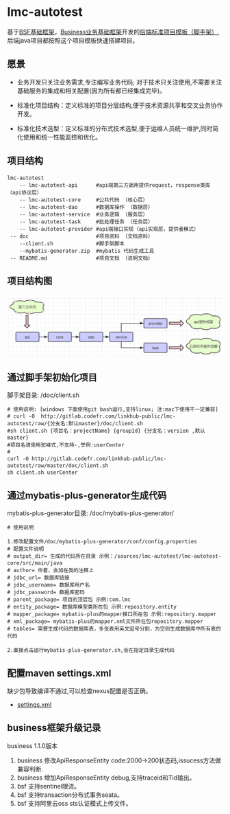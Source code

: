 # lmc-autotest
 基于<a href='https://gitee.com/chejiangyi/free-bsf-all/tree/1.0-SNAPSHOT/'>BSF基础框架</a>，<a href='http://gitlab.codefr.com/linkhub-public/lmc-business-all'>Business业务基础框架</a>开发的<a href='http://gitlab.codefr.com/linkhub-public/lmc-autotest.git'>后端标准项目模板（脚手架）</a>,后端java项目都按照这个项目模板快速搭建项目。
## 愿景
* 业务开发只关注业务需求,专注编写业务代码; 对于技术只关注使用,不需要关注基础服务的集成和相关配置(因为所有都已经集成完毕)。

* 标准化项目结构：定义标准的项目分层结构,便于技术资源共享和交叉业务协作开发。

* 标准化技术选型：定义标准的分布式技术选型,便于运维人员统一维护,同时简化使用和统一性能监控和优化。

## 项目结构

```
lmc-autotest
    -- lmc-autotest-api  	 #api端第三方调用提供request，response类库 （api协议层）
    -- lmc-autotest-core 	 #公共代码 （核心层）
    -- lmc-autotest-dao 	 #数据库操作 （数据层）
    -- lmc-autotest-service  #业务逻辑 （服务层）
    -- lmc-autotest-task 	 #批处理任务 （任务层）
    -- lmc-autotest-provider #api端接口实现（api实现层，提供者模式）
 -- doc 					 #项目资料 （文档资料）
 	--client.sh 			 #脚手架脚本
 	--mybatis-generator.zip  #mybatis 代码生成工具
 -- README.md 				 #项目文档 （说明文档）

```
## 项目结构图
![Image text](doc/项目结构.jpg)
## 通过脚手架初始化项目
脚手架目录: /doc/client.sh
```
# 使用说明: [windows 下面使用git bash运行,支持linux; 注:mac下使用不一定兼容] 
# curl -O  http://gitlab.codefr.com/linkhub-public/lmc-autotest/raw/{分支名:默认master}/doc/client.sh
#sh client.sh {项目名：projectName} {groupId} {分支名：version ,默认master}
#项目名请使用驼峰式,不支持-,举例:userCenter
# 
curl -O http://gitlab.codefr.com/linkhub-public/lmc-autotest/raw/master/doc/client.sh
sh client.sh userCenter
```

## 通过mybatis-plus-generator生成代码
mybatis-plus-generator目录: /doc/mybatis-plus-generator/
```
# 使用说明

1.修改配置文件/doc/mybatis-plus-generator/conf/config.properties
# 配置文件说明
# output_dir= 生成的代码所在目录 示例：/sources/lmc-autotest/lmc-autotest-core/src/main/java
# author= 作者，会加在类的注释上
# jdbc_url= 数据库链接
# jdbc_username= 数据库用户名
# jdbc_password= 数据库密码
# parent_package= 项目的顶层包 示例:com.lmc
# entity_package= 数据库模型类所在包 示例:repository.entity
# mapper_package= mybatis-plus的mapper接口所在包 示例:repository.mapper
# xml_package= mybatis-plus的mapper.xml文件所在包repository.mapper
# tables= 需要生成代码的数据库表，多张表用英文逗号分割，为空则生成数据库中所有表的代码

2.直接点击运行mybatis-plus-generator.sh,会在指定目录生成代码
```

## 配置maven settings.xml
缺少包导致编译不通过,可以检查nexus配置是否正确。
* [settings.xml](/doc/settings.xml)

## business框架升级记录
business 1.1.0版本
1. business 修改ApiResponseEntity code:2000->200状态码,issucess方法做兼容判断.
2. business 增加ApiResponseEntity debug,支持traceid和Tid输出。
3. bsf 支持sentinel限流。
4. bsf 支持transaction分布式事务seata。
5. bsf 支持阿里云oss sts认证模式上传文件。
